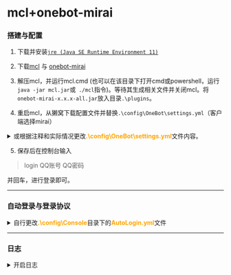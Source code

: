 # mcl+onebot-mirai

### 搭建与配置

1. 下载并安装[`jre (Java SE Runtime Environment 11)`](https://adoptopenjdk.net/releases.html)

2. 下载[mcl](https://github.com/iTXTech/mirai-console-loader) 与 [onebot-mirai](https://github.com/yyuueexxiinngg/onebot-kotlin/releases)

3. 解压mcl，并运行mcl.cmd (也可以在该目录下打开cmd或powershell，运行`java -jar mcl.jar`或` ./mcl`指令)。等待其生成相关文件并关闭mcl。将`onebot-mirai-x.x.x-all.jar`放入目录`.\plugins`。

4. 重启mcl，从獭窝下载配置文件并替换`.\config\OneBot\settings.yml`（客户端选择mirai）

<details><summary>或根据注释和实际情况更改<font color="orange"><b>.\config\OneBot\settings.yml</b></font>文件内容。</summary> 

```yaml
# 本文件只测试了主窝 食材村(笔窝) 风窝 鸡窝，其他窝不一定适用，请自行尝试
# 图片、语音下载代理设置
proxy: ''
bots: 
  # 要进行配置的QQ号
  1234567890: 
    # 是否缓存所有收到的图片
    cacheImage: true
    # 是否缓存所有收到的语音
    cacheRecord: true
    heartbeat: 
      # 是否发送心跳包
      enable: true
      # 心跳包发送间隔，单位ms
      interval: 1500
    http: 
      enable: false
      host: 0.0.0.0
      port: 5700
      accessToken: ''
      postUrl: ''
      postMessageFormat: string
      secret: ''
    ws_reverse: 
      # 可选，是否启用反向客户端,即是否启用獭獭
      - enable: true
        postMessageFormat: string
        # 主窝 xn--v9x.net
        # 食材村（笔窝）bot.pencilss.top
        # 风窝 botapi.dead-war.cn
        # 鸡窝 tata.guomie.club
        reverseHost: 
        # 主窝、食材村(笔窝)和鸡窝填80，风窝填443
        reversePort: 
        # 访问口令，獭窝申请的时候的token
        accessToken: 
        reversePath: /ws
        reverseApiPath: /api
        reverseEventPath: /event
        useUniversal: true
        useTLS: false
        reconnectInterval: 3000
      # 可选，是否启用反向客户端2，可用于配置nonebot/hoshinobot等
      - enable: false
        postMessageFormat: string
        reverseHost: 127.0.0.1
        reversePort: 8080
        accessToken: reversePath
        reversePath: /ws
        reverseApiPath: /api
        reverseEventPath: /event
        useUniversal: true
        useTLS: false
        reconnectInterval: 3000
    ws: 
      # 可选，是否启用正向客户端
      enable: false
      postMessageFormat: string
      wsHost: 0.0.0.0
      wsPort: 6700
      accessToken: ''

```

</details>



5.  保存后在控制台输入

>login QQ账号 QQ密码

并回车，进行登录即可。  

---

### 自动登录与登录协议

<details><summary>自行更改<font color="orange"><b>.\config\Console</b></font>目录下的<font color="orange"><b>AutoLogin.yml</b></font>文件</summary>


```yaml
accounts: 
  - # 账号, 现只支持 QQ 数字账号
    account: 123456
    password: 
      # 密码种类, 可选 PLAIN 或 MD5
      kind: PLAIN
      # 密码内容, PLAIN 时为密码文本, MD5 时为 16 进制
      value: pwd
    # 账号配置. 可用配置列表 (注意大小写):
    # "protocol": "ANDROID_PHONE" / "ANDROID_PAD" / "ANDROID_WATCH"
    configuration: 
      protocol: ANDROID_PHONE
```

</details>

---

### 日志

<details><summary>开启日志</summary>

新版`console`内置了简单修改日志打印等级的配置, 因此弃用自定义`Logger`

- `OneBot`配置项中`debug`项作废, 修改此项不会产生任何作用
- 开启Debug打印的配置请修改`console`本身的配置, 位于`config/Console/Logger.yml`
  - 可将`defaultPriority: INFO`修改为`defaultPriority: DEBUG`或以上开启所有**mirai及所有插件**的Debug日志输出
  - **或在`loggers`项下新增`OneBot: DEBUG`或以上单独开启本插件的Debug日志输出**

</details>